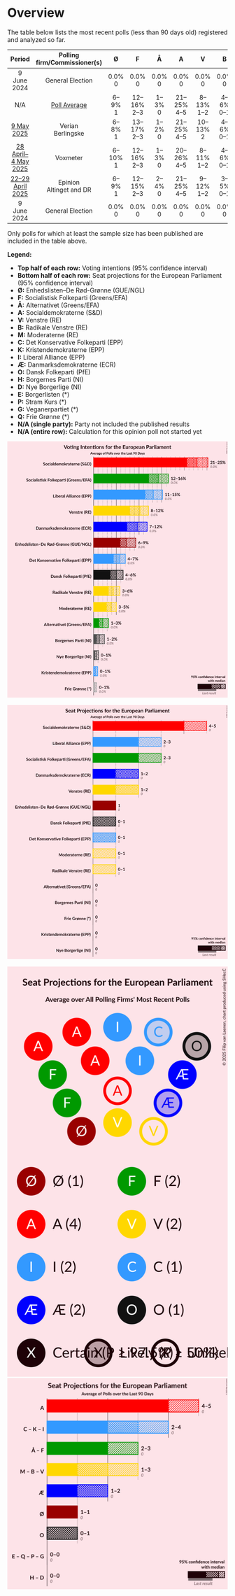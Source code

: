 # Overview

The table below lists the most recent polls (less than 90 days old) registered and analyzed so far.

| Period     | Polling firm/Commissioner(s) | Ø | F | Å | A | V | B | M | C | K | I | Æ | O | H | D | E | P | G | Q |
|:----------:|:----------------------------:|:--:|:--:|:--:|:--:|:--:|:--:|:--:|:--:|:--:|:--:|:--:|:--:|:--:|:--:|:--:|:--:|:--:|:--:|
| 9 June 2024 | General Election | 0.0% <br> 0 | 0.0% <br> 0 | 0.0% <br> 0 | 0.0% <br> 0 | 0.0% <br> 0 | 0.0% <br> 0 | 0.0% <br> 0 | 0.0% <br> 0 | 0.0% <br> 0 | 0.0% <br> 0 | 0.0% <br> 0 | 0.0% <br> 0 | 0.0% <br> 0 | 0.0% <br> 0 | 0.0% <br> 0 | 0.0% <br> 0 | 0.0% <br> 0 | 0.0% <br> 0 |
| N/A | [Poll Average](average.html) | 6–9% <br> 1 | 12–16% <br> 2–3 | 1–3% <br> 0 | 21–25% <br> 4–5 | 8–13% <br> 1–2 | 4–6% <br> 0–1 | 3–5% <br> 0–1 | 4–7% <br> 0–1 | N/A <br> N/A | 9–15% <br> 1–3 | 7–12% <br> 1–2 | 4–7% <br> 0–1 | 1–2% <br> 0 | N/A <br> N/A | N/A <br> N/A | N/A <br> N/A | N/A <br> N/A | N/A <br> N/A |
| [9 May 2025](2025-05-09-Verian.html) | Verian <br> Berlingske | 6–8% <br> 1 | 13–17% <br> 2–3 | 1–2% <br> 0 | 21–25% <br> 4–5 | 10–13% <br> 2 | 4–6% <br> 0–1 | 3–5% <br> 0 | 5–7% <br> 0–1 | N/A <br> N/A | 9–12% <br> 1–2 | 7–9% <br> 1 | 5–8% <br> 1 | 1–3% <br> 0 | N/A <br> N/A | N/A <br> N/A | N/A <br> N/A | N/A <br> N/A | N/A <br> N/A |
| [28 April–4 May 2025](2025-05-04-Voxmeter.html) | Voxmeter | 6–10% <br> 1 | 12–16% <br> 2–3 | 1–3% <br> 0 | 20–26% <br> 4–5 | 8–11% <br> 1–2 | 4–6% <br> 0–1 | 3–5% <br> 0–1 | 4–7% <br> 0–1 | N/A <br> N/A | 11–16% <br> 2–3 | 8–12% <br> 1–2 | 4–7% <br> 0–1 | 1–2% <br> 0 | N/A <br> N/A | N/A <br> N/A | N/A <br> N/A | N/A <br> N/A | N/A <br> N/A |
| [22–29 April 2025](2025-04-29-Epinion.html) | Epinion <br> Altinget and DR | 6–9% <br> 1 | 12–15% <br> 2–3 | 2–4% <br> 0 | 21–25% <br> 4–5 | 9–12% <br> 1–2 | 3–5% <br> 0–1 | 3–5% <br> 0–1 | 5–7% <br> 1 | N/A <br> N/A | 11–15% <br> 2–3 | 9–12% <br> 1–2 | 3–6% <br> 0–1 | 1–2% <br> 0 | N/A <br> N/A | N/A <br> N/A | N/A <br> N/A | N/A <br> N/A | N/A <br> N/A |
| 9 June 2024 | General Election | 0.0% <br> 0 | 0.0% <br> 0 | 0.0% <br> 0 | 0.0% <br> 0 | 0.0% <br> 0 | 0.0% <br> 0 | 0.0% <br> 0 | 0.0% <br> 0 | 0.0% <br> 0 | 0.0% <br> 0 | 0.0% <br> 0 | 0.0% <br> 0 | 0.0% <br> 0 | 0.0% <br> 0 | 0.0% <br> 0 | 0.0% <br> 0 | 0.0% <br> 0 | 0.0% <br> 0 |

Only polls for which at least the sample size has been published are included in the table above.

**Legend:**
+ **Top half of each row:** Voting intentions (95% confidence interval)
+ **Bottom half of each row:** Seat projections for the European Parliament (95% confidence interval)
+ **Ø:** Enhedslisten–De Rød-Grønne (GUE/NGL)
+ **F:** Socialistisk Folkeparti (Greens/EFA)
+ **Å:** Alternativet (Greens/EFA)
+ **A:** Socialdemokraterne (S&D)
+ **V:** Venstre (RE)
+ **B:** Radikale Venstre (RE)
+ **M:** Moderaterne (RE)
+ **C:** Det Konservative Folkeparti (EPP)
+ **K:** Kristendemokraterne (EPP)
+ **I:** Liberal Alliance (EPP)
+ **Æ:** Danmarksdemokraterne (ECR)
+ **O:** Dansk Folkeparti (PfE)
+ **H:** Borgernes Parti (NI)
+ **D:** Nye Borgerlige (NI)
+ **E:** Borgerlisten (*)
+ **P:** Stram Kurs (*)
+ **G:** Veganerpartiet (*)
+ **Q:** Frie Grønne (*)
+ **N/A (single party):** Party not included the published results
+ **N/A (entire row):** Calculation for this opinion poll not started yet


![Graph with voting intentions not yet produced](average.png "Voting Intentions")

![Graph with seats not yet produced](average-seats.png "Seats")

![Graph with seating plan not yet produced](average-seating-plan.png "Seating Plan")
![Graph with coalitions seats not yet produced](average-coalitions-seats.png "Coalitions Seats")
